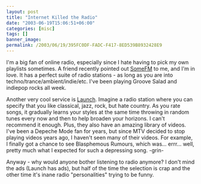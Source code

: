 ```yaml
---
layout: post
title: "Internet Killed the Radio"
date: "2003-06-19T15:06:51+06:00"
categories: [misc]
tags: []
banner_image: 
permalink: /2003/06/19/395FC0DF-FADC-F417-8ED539B8932428E9
---
```


I'm a big fan of online radio, especially since I hate having to pick my own playlists sometimes. A friend recently pointed out <a href="http://www.somafm.com/">SomeFM</a> to me, and I'm in love. It has a perfect suite of radio stations - as long as you are into techno/trance/ambient/indie/etc. I've been playing Groove Salad and indiepop rocks all week.

Another very cool service is <a href="http://www.launch.com">Launch</a>. Imagine a radio station where you can specify that you like classical, jazz, rock, but hate country. As you rate songs, it gradually learns your styles at the same time throwing in random tunes every now and then to help broaden your horizons. I can't recommend it enough. Plus, they also have an amazing library of videos. I've been a Depeche Mode fan for years, but since MTV decided to stop playing videos years ago, I haven't seen many of their videos. For example, I finally got a chance to see Blasphemous Rumours, which was... errr... well, pretty much what I expected for such a depressing song. -grin-

Anyway - why would anyone bother listening to radio anymore? I don't mind the ads (Launch has ads), but half of the time the selection is crap and the other time it's inane radio "personalities" trying to be funny.